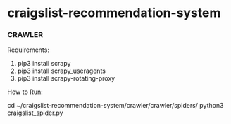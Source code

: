 # craigslist-recommendation-system

### CRAWLER ###

Requirements:

1. pip3 install scrapy
2. pip3 install scrapy_useragents
3. pip3 install scrapy-rotating-proxy

How to Run:

cd ~/craigslist-recommendation-system/crawler/crawler/spiders/
python3 craigslist_spider.py
